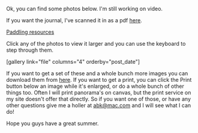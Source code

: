 <html><body><p>Ok, you can find some photos below. I'm still working on video.



If you want the journal, I've scanned it in as a pdf <a title="Journal PDF" href="https://dl.dropbox.com/u/6222631/UMB1Journal.pdf">here</a>.



<a title="Whitewater Resources" href="http://alexkerney.com/chewonki/whitewater-resources/">Paddling resources</a>



Click any of the photos to view it larger and you can use the keyboard to step through them.



[gallery link="file" columns="4" orderby="post_date"]



If you want to get a set of these and a whole bunch more images you can download them from <a title="Image ZIP" href="https://dl.dropbox.com/u/6222631/UMB1.zip">here</a>. If you want to get a print, you can click the Print button below an image while it's enlarged, or do a whole bunch of other things too. Often I will print panorama's on canvas, but the print service on my site doesn't offer that directly. So if you want one of those, or have any other questions give me a holler at <a href="mailto://abk@mac.com">abk@mac.com</a> and I will see what I can do!



Hope you guys have a great summer.</p></body></html>